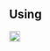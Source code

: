 ## Using
<a href="https://colab.research.google.com/JanFschr/DeepFaceLab_Colab/blob/main/DeepFaceLab_simple_deepartist.ai_AT_gmail.com.ipynb"><img src="https://colab.research.google.com/assets/colab-badge.svg" height=20></a>  
